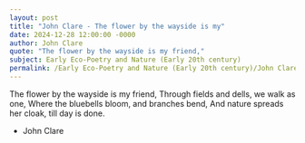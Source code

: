 ```yaml
---
layout: post
title: "John Clare - The flower by the wayside is my"
date: 2024-12-28 12:00:00 -0000
author: John Clare
quote: "The flower by the wayside is my friend,"
subject: Early Eco-Poetry and Nature (Early 20th century)
permalink: /Early Eco-Poetry and Nature (Early 20th century)/John Clare/John Clare - The flower by the wayside is my
---
```


The flower by the wayside is my friend,
Through fields and dells, we walk as one,
Where the bluebells bloom, and branches bend,
And nature spreads her cloak, till day is done.

- John Clare
